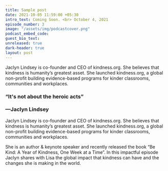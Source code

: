 ```yaml
---
title: Sample post
date: 2021-10-05 11:59:00 +05:30
intro_text: Coming Soon. <br> October 4, 2021
episode_number: 3
image: "/assets/img/podcastcover.png"
podcast_embed_code: 
guest_bio_text:
unreleased: true
dark-header: true
layout: post
---
```


Jaclyn Lindsey is co-founder and CEO of kindness.org. She believes that kindness is humanity’s greatest asset. She launched kindness.org, a global non-profit building evidence-based programs for kinder classrooms, communities and workplaces. 

### &ldquo;It's not about the heroic acts&rdquo; <br><br> &mdash;Jaclyn Lindsey

Jaclyn Lindsey is co-founder and CEO of kindness.org. She believes that kindness is humanity’s greatest asset. She launched kindness.org, a global non-profit building evidence-based programs for kinder classrooms, communities and workplaces. 

She is an author & keynote speaker and recently released the book “Be Kind: A Year of Kindness, One Week at a Time”. In this impactful episode Jaclyn shares with Lisa the global impact that kindness can have and the changes she is making in the world.

